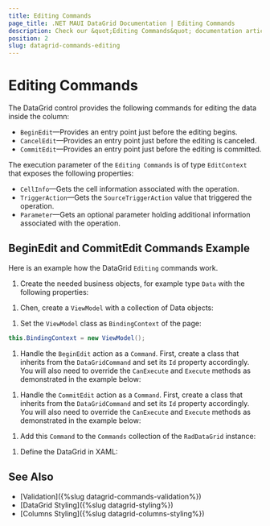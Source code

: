 ```yaml
---
title: Editing Commands
page_title: .NET MAUI DataGrid Documentation | Editing Commands
description: Check our &quot;Editing Commands&quot; documentation article for Telerik DataGrid for .NET MAUI control.
position: 2
slug: datagrid-commands-editing
---
```


# Editing Commands

The DataGrid control provides the following commands for editing the data inside the column:

* `BeginEdit`&mdash;Provides an entry point just before the editing begins.
* `CancelEdit`&mdash;Provides an entry point just before the editing is canceled.
* `CommitEdit`&mdash;Provides an entry point just before the editing is committed.

The execution parameter of the `Editing Commands` is of type `EditContext` that exposes the following properties:

* `CellInfo`&mdash;Gets the cell information associated with the operation.
* `TriggerAction`&mdash;Gets the `SourceTriggerAction` value that triggered the operation.
* `Parameter`&mdash;Gets an optional parameter holding additional information associated with the operation.

## BeginEdit and CommitEdit Commands Example

Here is an example how the DataGrid `Editing` commands work.

1. Create the needed business objects, for example type `Data` with the following properties:

 <snippet id='datagrid-commands-editing-businessobject'/>

1. Chen, create a `ViewModel` with a collection of Data objects:

 <snippet id='datagrid-commands-editing-viewmodel'/>

1. Set the `ViewModel` class as `BindingContext` of the page:

 ```C#
this.BindingContext = new ViewModel();
 ```

1. Handle the `BeginEdit` action as a `Command`. First, create a class that inherits from the `DataGridCommand` and set its `Id` property accordingly. You will also need to override the `CanExecute` and `Execute` methods as demonstrated in the example below:

 <snippet id='datagrid-commands-editing-beginedit'/>

1. Handle the `CommitEdit` action as a `Command`. First, create a class that inherits from the `DataGridCommand` and set its `Id` property accordingly. You will also need to override the `CanExecute` and `Execute` methods as demonstrated in the example below:

 <snippet id='datagrid-commands-editing-commitedit'/>

1. Add this `Command` to the `Commands` collection of the `RadDataGrid` instance:

 <snippet id='datagrid-commands-editing-binding'/>

1. Define the DataGrid in XAML:

 <snippet id='datagrid-commands-editing'/>

## See Also

- [Validation]({%slug datagrid-commands-validation%})
- [DataGrid Styling]({%slug datagrid-styling%})
- [Columns Styling]({%slug datagrid-columns-styling%})
